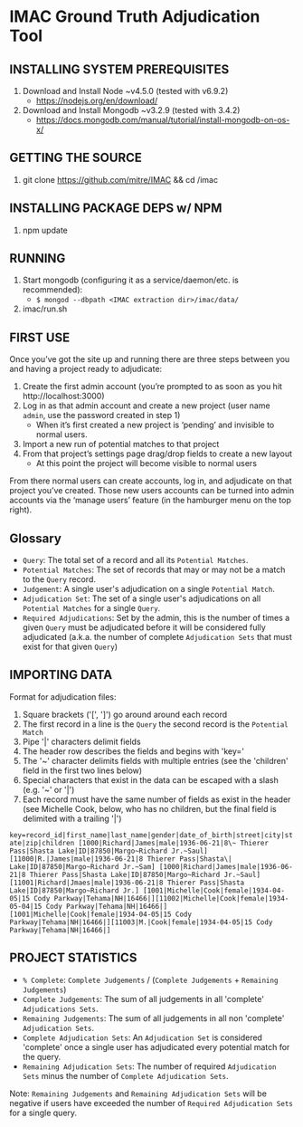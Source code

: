 # IMAC Ground Truth Adjudication Tool

## INSTALLING SYSTEM PREREQUISITES
1. Download and Install Node ~v4.5.0 (tested with v6.9.2)
    * https://nodejs.org/en/download/
2. Download and Install Mongodb ~v3.2.9 (tested with 3.4.2)
    * https://docs.mongodb.com/manual/tutorial/install-mongodb-on-os-x/

## GETTING THE SOURCE
1. git clone https://github.com/mitre/IMAC && cd /imac

## INSTALLING PACKAGE DEPS w/ NPM
1. npm update

## RUNNING
1. Start mongodb (configuring it as a service/daemon/etc. is recommended):
    * `$ mongod --dbpath <IMAC extraction dir>/imac/data/`
2. imac/run.sh
 
## FIRST USE
Once you’ve got the site up and running there are three steps between you and having a project ready to adjudicate:
1. Create the first admin account (you’re prompted to as soon as you hit http://localhost:3000)
2. Log in as that admin account and create a new project (user name `admin`, use the password created in step 1)
    * When it’s first created a new project is ‘pending’ and invisible to normal users.
3. Import a new run of potential matches to that project
4. From that project’s settings page drag/drop fields to create a new layout
    * At this point the project will become visible to normal users
 
From there normal users can create accounts, log in, and adjudicate on that project you’ve created. Those new users accounts can be turned into admin accounts via the ‘manage users’ feature (in the hamburger menu on the top right).
 
## Glossary
* `Query`: The total set of a record and all its `Potential Matches`.
* `Potential Matches`: The set of records that may or may not be a match to the `Query` record.
* `Judgement`: A single user's adjudication on a single `Potential Match`.
* `Adjudication Set`: The set of a single user's adjudications on all `Potential Matches` for a single `Query`.
* `Required Adjudications`: Set by the admin, this is the number of times a given `Query` must be adjudicated before it will be considered fully adjudicated (a.k.a. the number of complete `Adjudication Sets` that must exist for that given `Query`)

## IMPORTING DATA
Format for adjudication files:
1.  Square brackets ('[', ']') go around around each record
2.  The first record in a line is the `Query` the second record is the `Potential Match`
3.  Pipe '|' characters delimit fields
4.  The header row describes the fields and begins with 'key='
5.  The '~' character delimits fields with multiple entries (see the 'children' field in the first two lines below)
6.  Special characters that exist in the data can be escaped with a slash (e.g. '\~' or '\|')
7.  Each record must have the same number of fields as exist in the header (see Michelle Cook, below, who has no children, but the final field is delimited with a trailing '|')
 
`key=record_id|first_name|last_name|gender|date_of_birth|street|city|state|zip|children
[1000|Richard|James|male|1936-06-21|8\~ Thierer Pass|Shasta Lake|ID|87850|Margo~Richard Jr.~Saul][11000|R.|James|male|1936-06-21|8 Thierer Pass|Shasta\| Lake|ID|87850|Margo~Richard Jr.~Sam]
[1000|Richard|James|male|1936-06-21|8 Thierer Pass|Shasta Lake|ID|87850|Margo~Richard Jr.~Saul][11001|Richard|Jmaes|male|1936-06-21|8 Thierer Pass|Shasta Lake|ID|87850|Margo~Richard Jr.]
[1001|Michelle|Cook|female|1934-04-05|15 Cody Parkway|Tehama|NH|16466|][11002|Michelle|Cook|female|1934-05-04|15 Cody Parkway|Tehama|NH|16466|]
[1001|Michelle|Cook|female|1934-04-05|15 Cody Parkway|Tehama|NH|16466|][11003|M.|Cook|female|1934-04-05|15 Cody Parkway|Tehama|NH|16466|]`
 

## PROJECT STATISTICS

* `% Complete`: `Complete Judgements` / (`Complete Judgements` + `Remaining Judgements`)
* `Complete Judgements`: The sum of all judgements in all 'complete' `Adjudications Sets`.
* `Remaining Judgements`: The sum of all judgements in all non 'complete' `Adjudication Sets`.
* `Complete Adjudication Sets`: An `Adjudication Set` is considered 'complete' once a single user has adjudicated every potential match for the query.
* `Remaining Adjudication Sets`: The number of required `Adjudication Sets` minus the number of `Complete Adjudication Sets`. 

Note: `Remaining Judgements` and `Remaining Adjudication Sets` will be negative if users have exceeded the number of `Required Adjudication Sets` for a single query.

